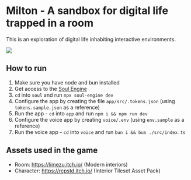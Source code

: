 # Milton - A sandbox for digital life trapped in a room

This is an exploration of digital life inhabiting interactive environments.

![](milton.png)

## How to run

1. Make sure you have node and bun installed
1. Get access to the [Soul Engine](https://docs.souls.chat/)
1. `cd` into `soul` and run `npx soul-engine dev`
1. Configure the app by creating the file `app/src/.tokens.json` (using `tokens.sample.json` as a reference)
1. Run the app - `cd` into `app` and run `npm i && npm run dev`
1. Configure the voice app by creating `voice/.env` (using `env.sample` as a reference)
1. Run the voice app - `cd` into `voice` and run `bun i && bun ./src/index.ts`

## Assets used in the game

- Room: https://limezu.itch.io/ (Modern interiors)
- Character: https://rcpstd.itch.io/ (Interior Tileset Asset Pack)

